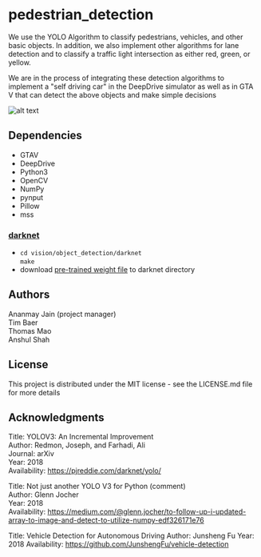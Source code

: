 # pedestrian_detection

We use the YOLO Algorithm to classify pedestrians, vehicles, and other basic objects. In addition, we also implement other algorithms for lane detection and to classify a traffic light intersection as either red, green, or yellow.

We are in the process of integrating these detection algorithms to implement a "self driving car" in the DeepDrive simulator as well as in GTA V that can detect the above objects and make simple decisions

![alt text](https://raw.githubusercontent.com/CS196Illinois/pedestrian_detection/master/yolo_screenshot.png)

## Dependencies
* GTAV
* DeepDrive
* Python3
* OpenCV
* NumPy
* pynput  
* Pillow  
* mss

### [darknet](https://pjreddie.com/darknet/yolo/)
* `cd vision/object_detection/darknet`  
`make`  
* download [pre-trained weight file](https://pjreddie.com/media/files/yolov3.weights) to darknet directory

## Authors
Ananmay Jain (project manager)  
Tim Baer  
Thomas Mao  
Anshul Shah

## License
This project is distributed under the MIT license - see the LICENSE.md file for more details

## Acknowledgments
Title: YOLOV3: An Incremental Improvement  
Author: Redmon, Joseph, and Farhadi, Ali  
Journal: arXiv  
Year: 2018  
Availability: https://pjreddie.com/darknet/yolo/  

Title: Not just another YOLO V3 for Python (comment)  
Author: Glenn Jocher  
Year: 2018  
Availability: https://medium.com/@glenn.jocher/to-follow-up-i-updated-array-to-image-and-detect-to-utilize-numpy-edf326171e76

Title: Vehicle Detection for Autonomous Driving
Author: Junsheng Fu
Year: 2018
Availability: https://github.com/JunshengFu/vehicle-detection

